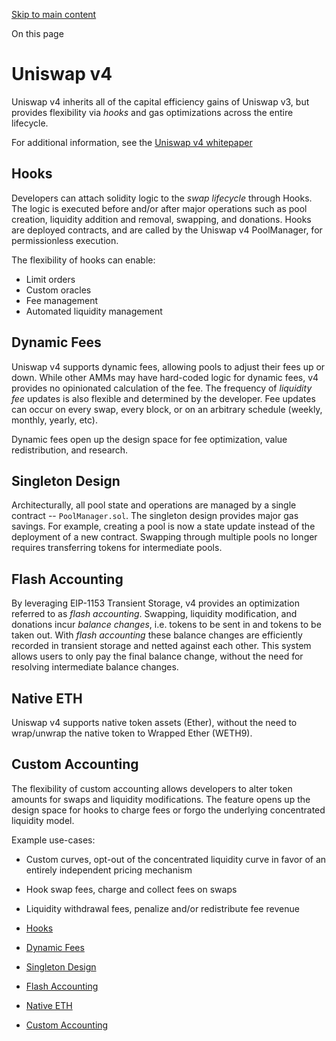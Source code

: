 [Skip to main content](https://docs.uniswap.org/contracts/v4/overview#)

On this page

# Uniswap v4

Uniswap v4 inherits all of the capital efficiency gains of Uniswap v3, but provides flexibility via _hooks_ and gas optimizations across the entire lifecycle.

For additional information, see the [Uniswap v4 whitepaper](https://app.uniswap.org/whitepaper-v4.pdf)

## Hooks [​](https://docs.uniswap.org/contracts/v4/overview\#hooks "Direct link to heading")

Developers can attach solidity logic to the _swap lifecycle_ through Hooks. The logic is executed before and/or after major operations such as
pool creation, liquidity addition and removal, swapping, and donations. Hooks are deployed contracts, and are called by the Uniswap v4 PoolManager,
for permissionless execution.

The flexibility of hooks can enable:

- Limit orders
- Custom oracles
- Fee management
- Automated liquidity management

## Dynamic Fees [​](https://docs.uniswap.org/contracts/v4/overview\#dynamic-fees "Direct link to heading")

Uniswap v4 supports dynamic fees, allowing pools to adjust their fees up or down. While other AMMs may have hard-coded logic for dynamic fees,
v4 provides no opinionated calculation of the fee. The frequency of _liquidity fee_ updates is also flexible and determined by the developer. Fee updates can
occur on every swap, every block, or on an arbitrary schedule (weekly, monthly, yearly, etc).

Dynamic fees open up the design space for fee optimization, value redistribution, and research.

## Singleton Design [​](https://docs.uniswap.org/contracts/v4/overview\#singleton-design "Direct link to heading")

Architecturally, all pool state and operations are managed by a single contract -- `PoolManager.sol`. The singleton design provides major gas
savings. For example, creating a pool is now a state update instead of the deployment of a new contract. Swapping through multiple pools no longer requires
transferring tokens for intermediate pools.

## Flash Accounting [​](https://docs.uniswap.org/contracts/v4/overview\#flash-accounting "Direct link to heading")

By leveraging EIP-1153 Transient Storage, v4 provides an optimization referred to as _flash accounting_. Swapping, liquidity modification, and donations
incur _balance changes_, i.e. tokens to be sent in and tokens to be taken out. With _flash accounting_ these balance changes are efficiently recorded in transient storage and
netted against each other. This system allows users to only pay the final balance change, without the need for resolving intermediate balance changes.

## Native ETH [​](https://docs.uniswap.org/contracts/v4/overview\#native-eth "Direct link to heading")

Uniswap v4 supports native token assets (Ether), without the need to wrap/unwrap the native token to Wrapped Ether (WETH9).

## Custom Accounting [​](https://docs.uniswap.org/contracts/v4/overview\#custom-accounting "Direct link to heading")

The flexibility of custom accounting allows developers to alter token amounts for swaps and liquidity modifications. The feature opens up the design
space for hooks to charge fees or forgo the underlying concentrated liquidity model.

Example use-cases:

- Custom curves, opt-out of the concentrated liquidity curve in favor of an entirely independent pricing mechanism
- Hook swap fees, charge and collect fees on swaps
- Liquidity withdrawal fees, penalize and/or redistribute fee revenue

- [Hooks](https://docs.uniswap.org/contracts/v4/overview#hooks)
- [Dynamic Fees](https://docs.uniswap.org/contracts/v4/overview#dynamic-fees)
- [Singleton Design](https://docs.uniswap.org/contracts/v4/overview#singleton-design)
- [Flash Accounting](https://docs.uniswap.org/contracts/v4/overview#flash-accounting)
- [Native ETH](https://docs.uniswap.org/contracts/v4/overview#native-eth)
- [Custom Accounting](https://docs.uniswap.org/contracts/v4/overview#custom-accounting)
